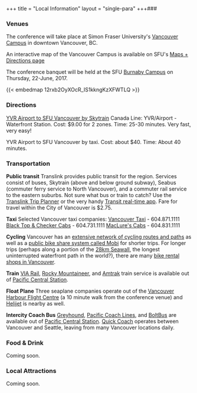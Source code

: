 +++
title = "Local Information"
layout = "single-para"
+++###


### Venues

The conference will take place at Simon Fraser University's [Vancouver Campus](https://www.sfu.ca/campuses/vancouver.html) in downtown Vancouver, BC. 

An interactive map of the Vancouver Campus is available on SFU's [Maps + Directions page](https://www.sfu.ca/campuses/maps-and-directions/vancouver-map.html)

The conference banquet will be held at the SFU [Burnaby Campus](https://www.sfu.ca/campuses/burnaby.html) on Thursday, 22-June, 2017.

{{< embedmap 12rxb2OyXOcR_IS1kkngKzXFWTLQ >}}

### Directions

[YVR Airport to SFU Vancouver by Skytrain](https://www.google.ca/maps/dir/YVR-Airport,+Richmond,+BC/Harbour+Centre,+West+Hastings+Street,+Vancouver,+BC/@49.2392857,-123.1800167,13z/data=!3m1!4b1!4m14!4m13!1m5!1m1!1s0x54860b35cf6b5445:0xa4e577cdca813aa5!2m2!1d-123.1781014!2d49.1942659!1m5!1m1!1s0x548671786785c251:0xa13de85753959110!2m2!1d-123.1119349!2d49.2846966!3e3) Canada Line: YVR/Airport - Waterfront Station. Cost: $9.00 for 2 zones. Time: 25-30 minutes. Very fast, very easy! 

YVR Airport to SFU Vancouver by taxi. Cost: about $40. Time: About 40 minutes.

### Transportation

**Public transit**
Translink provides public transit for the region. Services consist of buses, Skytrain (above and below ground subway), Seabus (commuter ferry service to North Vancouver), and a commuter rail service to the eastern suburbs. Not sure what bus or train to catch? Use the [Translink Trip Planner](http://tripplanning.translink.ca/) or the very handy [Transit real-time app](https://transitapp.com/). Fare for travel within the City of Vancouver is $2.75. 

**Taxi**
Selected Vancouver taxi companies:
[Vancouver Taxi](http://www.vancouvertaxi.cab/) - 604.871.1111
[Black Top & Checker Cabs](http://btccabs.ca/) - 604.731.1111
[MacLure's Cabs](https://www.maclurescabs.ca/) - 604.831.1111

**Cycling** 
Vancouver has an [extensive network of cycling routes and paths](http://vancouver.ca/streets-transportation/cycling-routes-maps-and-trip-planner.aspx) as well as a [public bike share system called Mobi](http://vancouver.ca/streets-transportation/public-bike-share-system.aspx) for shorter trips. For longer trips (perhaps along a portion of the [28km Seawall](http://vancouver.ca/parks-recreation-culture/seawall.aspx), the longest uninterrupted waterfront path in the world?), there are many [bike rental shops in Vancouver](https://www.google.ca/search?q=bike+rental+vancouver&oq=bike+rental+vancouver&aqs=chrome..69i57j0l5.4375j0j7&sourceid=chrome&ie=UTF-8#q=bike+rental+vancouver&rflfq=1&rlha=0&rllag=49279207,-123122149,2007&tbm=lcl&tbs=lrf:!2m1!1e2!2m1!1e3!3sEAE,lf:1,lf_ui:10&rlfi=hd:;si:;mv:!1m3!1d12538.449380626442!2d-123.12634154738771!3d49.284441572200585!3m2!1i1500!2i925!4f13.1;tbs:lrf:!2m1!1e2!2m1!1e3!3sEAE,lf:1,lf_ui:10). 

**Train**
[VIA Rail](http://www.viarail.ca/en), [Rocky Mountaineer](https://www.rockymountaineer.com/), and [Amtrak](https://www.amtrak.com/home) train service is available out of [Pacific Central Station](https://en.wikipedia.org/wiki/Pacific_Central_Station). 

**Float Plane**
Three seaplane companies operate out of the [Vancouver Harbour Flight Centre](http://vhfc.ca/) (a 10 minute walk from the conference venue) and [Helijet](http://helijet.com/) is nearby as well. 

**Intercity Coach Bus**
[Greyhound](https://www.greyhound.ca/), [Pacific Coach Lines](http://www.pacificcoach.com/), and [BoltBus](https://www.boltbus.com/) are available out of [Pacific Central Station](https://en.wikipedia.org/wiki/Pacific_Central_Station). [Quick Coach](http://www.quickcoach.com/) operates between Vancouver and Seattle, leaving from many Vancouver locations daily. 

### Food & Drink

Coming soon. 

### Local Attractions

Coming soon. 














